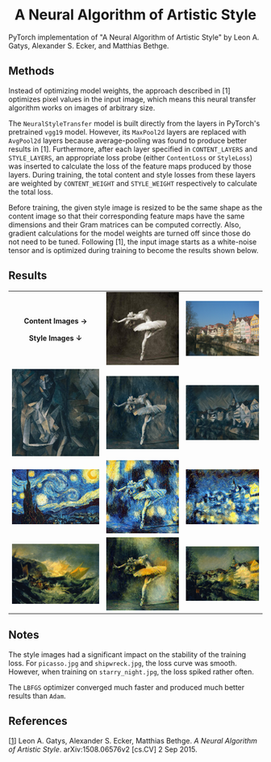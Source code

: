 <!--
mlpi
title: A Neural Algorithm of Artistic Style
category: architectures/convolutional neural networks
images:  ,,output/05_10_2023/13_48_08_lbfgs/ballerina-picasso.png,output/05_10_2023/14_12_06/tubingen-starry_night.png,output/05_10_2023/18_04_11_loss_after_relu/tubingen-shipwreck.png, 
-->


<h1 align="center">A Neural Algorithm of Artistic Style</h1>
PyTorch implementation of "A Neural Algorithm of Artistic Style" by Leon A. Gatys, Alexander S. Ecker, and Matthias Bethge.


## Methods
Instead of optimizing model weights, the approach described in [1] optimizes pixel values in the input image, which means this neural
transfer algorithm works on images of arbitrary size. 

The `NeuralStyleTransfer` model is built directly from the layers in PyTorch's pretrained `vgg19` model. 
However, its `MaxPool2d` layers are replaced with `AvgPool2d` layers because average-pooling was found to produce better results in [1]. 
Furthermore, after each layer specified in `CONTENT_LAYERS` and `STYLE_LAYERS`, an appropriate loss probe 
(either `ContentLoss` or `StyleLoss`) was inserted to calculate the loss of the feature maps produced by those layers. 
During training, the total content and style losses from these layers are weighted by `CONTENT_WEIGHT` and `STYLE_WEIGHT` respectively to calculate the total loss.

Before training, the given style image is resized to be the same shape as the content image so that their corresponding feature maps have the same dimensions and their Gram matrices can be computed correctly.
Also, gradient calculations for the model weights are turned off since those do not need to be tuned. 
Following [1], the input image starts as a white-noise tensor and is optimized during training to become the results shown below.


## Results

<div align="center">
  <table>
    <tr>
      <th align="center">
        Content Images →
        <br><br>
        Style Images ↓
      </th>
      <td><img src="input/content/ballerina.jpg" width="300px"></td>
      <td><img src="input/content/tubingen.jpg" width="300px"></td>
    </tr>
    <tr>
      <td><img src="input/style/picasso.jpg" width="300px"></td>
      <td><img src="output/05_10_2023/13_48_08_lbfgs/ballerina-picasso.png" width="300px"></td>
      <td><img src="output/05_10_2023/14_49_57/tubingen-picasso.png" width="300px"></td>
    </tr>
    <tr>
      <td><img src="input/style/starry_night.jpg" width="300px"></td>
      <td><img src="output/05_10_2023/15_46_12/ballerina-starry_night.png" width="300px"></td>
      <td><img src="output/05_10_2023/14_12_06/tubingen-starry_night.png" width="300px"></td>
    </tr>
    <tr>
      <td><img src="input/style/shipwreck.jpg" width="300px"></td>
      <td><img src="output/05_10_2023/18_00_33/ballerina-shipwreck.png" width="300px"></td>
      <td><img src="output/05_10_2023/18_04_11_loss_after_relu/tubingen-shipwreck.png" width="300px"></td>
    </tr>
  </table>
</div>

## Notes
The style images had a significant impact on the stability of the training loss. For `picasso.jpg` and `shipwreck.jpg`, the loss curve was smooth.
However, when training on `starry_night.jpg`, the loss spiked rather often.

The `LBFGS` optimizer converged much faster and produced much better results than `Adam`.

## References

[[1](https://arxiv.org/abs/1508.06576)] Leon A. Gatys, Alexander S. Ecker, Matthias Bethge. _A Neural Algorithm of Artistic Style_. 
arXiv:1508.06576v2 [cs.CV] 2 Sep 2015.
